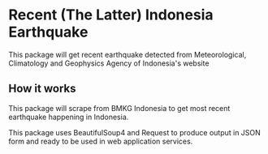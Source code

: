 # Recent (The Latter) Indonesia Earthquake
This package will get recent earthquake detected from 
Meteorological, Climatology and Geophysics Agency of Indonesia's website

## How it works
This package will scrape from BMKG Indonesia to get most recent earthquake happening
in Indonesia.

This package uses BeautifulSoup4 and Request to produce output in JSON form and ready
to be used in web application services.
